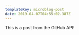 ```yaml
---
templateKey: microblog-post
date: 2019-04-07T04:55:02.387Z
---
```


This is a post from the GitHub API!
